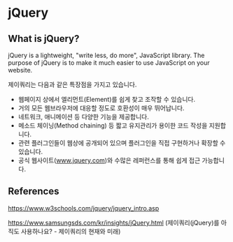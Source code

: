 # jQuery

## What is jQuery?

jQuery is a lightweight, "write less, do more", JavaScript library. The purpose of jQuery is to make it much easier to use JavaScript on your website.

제이쿼리는 다음과 같은 특장점을 가지고 있습니다.

- 웹페이지 상에서 엘리먼트(Element)를 쉽게 찾고 조작할 수 있습니다.
- 거의 모든 웹브라우저에 대응할 정도로 호환성이 매우 뛰어납니다.
- 네트워크, 애니메이션 등 다양한 기능을 제공합니다.
- 메소드 체이닝(Method chaining) 등 짧고 유지관리가 용이한 코드 작성을 지원합니다.
- 관련 플러그인들이 웹상에 공개되어 있으며 플러그인을 직접 구현하거나 확장할 수 있습니다.
- 공식 웹사이트(www.jquery.com)와 수많은 레퍼런스를 통해 쉽게 접근 가능합니다.



## References

https://www.w3schools.com/jquery/jquery_intro.asp

https://www.samsungsds.com/kr/insights/jQuery.html (제이쿼리(jQuery)를 아직도 사용하나요? - 제이쿼리의 현재와 미래)

